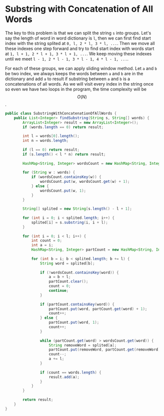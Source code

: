 # Substring with Concatenation of All Words

The key to this problem is that we can split the string `s` into groups. Let's say the length
of word in word dictionary is `l`, then we can first find start index with the string splited at
`0, l, 2 * l, 3 * l, ...`. Then we move all these indexes one step forward and try to find
start index with words start at `1, l + 1, 2 * l + 1, 3 * l + 1, ...`. We keep moving these indexes
until we meet `l - 1, 2 * l - 1, 3 * l - 1, 4 * l - 1, ...`.

For each of these groups, we can apply sliding window method. Let `a` and `b` be two index,
we always keeps the words between `a` and `b` are in the dictionary and add `a` to result if
substring between `a` and `b` is a concatenations of all words. As we will visit every index
in the string once so even we have two loops in the program, the time complexity will be
$$O(N)$$.

```java
public class SubstringWithConcatenationOfAllWords {
    public List<Integer> findSubstring(String s, String[] words) {
        ArrayList<Integer> result = new ArrayList<Integer>();
        if (words.length == 0) return result;
        
        int l = words[0].length();
        int n = words.length;
        
        if (l == 0) return result;
        if (s.length() < l * n) return result;
        
        HashMap<String, Integer> wordsCount = new HashMap<String, Integer>();
        
        for (String w : words) {
            if (wordsCount.containsKey(w)) {
                wordsCount.put(w, wordsCount.get(w) + 1);
            } else {
                wordsCount.put(w, 1);
            }
        }
        
        String[] splited = new String[s.length() - l + 1];
        
        for (int i = 0; i < splited.length; i++) {
            splited[i] = s.substring(i, i + l);
        }
        
        for (int i = 0; i < l; i++) {
            int count = 0;
            int a = i;
            HashMap<String, Integer> partCount = new HashMap<String, Integer>();
            
            for (int b = i; b < splited.length; b += l) {
                String word = splited[b];
                
                if (!wordsCount.containsKey(word)) {
                    a = b + l;
                    partCount.clear();
                    count = 0;
                    continue;
                }
                
                if (partCount.containsKey(word)) {
                    partCount.put(word, partCount.get(word) + 1);
                    count++;
                } else {
                    partCount.put(word, 1);
                    count++;
                }
                
                while (partCount.get(word) > wordsCount.get(word)) {
                    String removeWord = splited[a];
                    partCount.put(removeWord, partCount.get(removeWord) - 1);
                    count--;
                    a += l;
                }
                
                if (count == words.length) {
                    result.add(a);
                }
            }
        }
        
        return result;
    }
}
```
